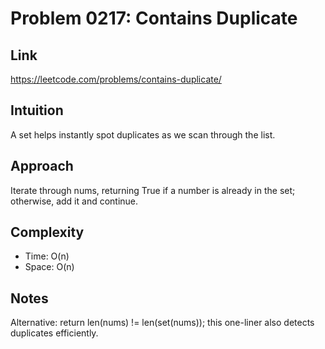 # Problem 0217: Contains Duplicate

## Link
https://leetcode.com/problems/contains-duplicate/

## Intuition
A set helps instantly spot duplicates as we scan through the list.

## Approach
Iterate through nums, returning True if a number is already in the set; otherwise, add it and continue.

## Complexity
- Time: O(n)
- Space: O(n)

## Notes
Alternative: return len(nums) != len(set(nums)); this one-liner also detects duplicates efficiently.
